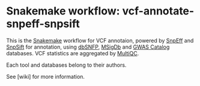 # Snakemake workflow: vcf-annotate-snpeff-snpsift

This is the [Snakemake](https://academic.oup.com/bioinformatics/article/28/19/2520/290322) workflow for VCF annotaion, powered by [SnpEff](https://embed.mystream.to/071ztp06vfty) and [SnpSift](http://snpeff.sourceforge.net/SnpSift.version_4_0.html) for annotation, using [dbSNFP](https://groups.google.com/forum/#!forum/dbnsfp_announcements), [MSigDb](http://software.broadinstitute.org/gsea/msigdb/) and [GWAS Catalog](https://www.ebi.ac.uk/gwas/) databases. VCF statistics are aggregated by [MultiQC](https://multiqc.info/).

Each tool and databases belong to their authors.

See [wiki] for more information.
